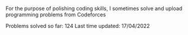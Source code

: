 For the purpose of polishing coding skills, I sometimes solve and upload programming problems from Codeforces

Problems solved so far: 124
Last time updated: 17/04/2022
